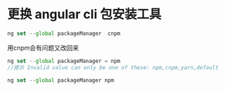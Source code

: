 # 更换 angular cli 包安装工具
```js
ng set --global packageManager  cnpm
```
用cnpm会有问题又改回来
```js
ng set --global packageManager = npm
//提示 Invalid value can only be one of these: npm,cnpm,yarn,default

ng set --global packageManager npm
```
